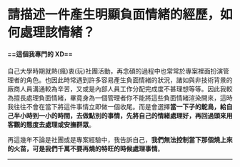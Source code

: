 # 請描述一件產生明顯負面情緒的經歷，如何處理該情緒？

#### ==這個我專門的 XD==

自己大學時期就熱(瘋)衷(玩)社團活動，再念碩的過程中也常常於專案裡面扮演管理者的角色。也因此時常遇到許多容易產生負面情緒的狀況，諸如與非技術背景的廠商人員溝通較為辛苦，又或是內部人員工作分配完成度不甚理想等等。因此我較為擅長處理負面情緒，畢竟身為一個管理者你不能將這些負面情緒渲染開來，這時我往往不會在當下將這件事情立即做一個收尾。而是會選擇**當一下子的鴕鳥，給自己半小時到一小的時間，去做點別的事情，先將自己的情緒處理好，再回過頭來用客觀的態度去處理或安撫群眾**。

再這幾年不論是社團或是專案經驗中，我告訴自己，**我們無法控制當下那個燒上來的火苗，可是我們千萬不要再燒的特旺的時候處理事情**。

---
